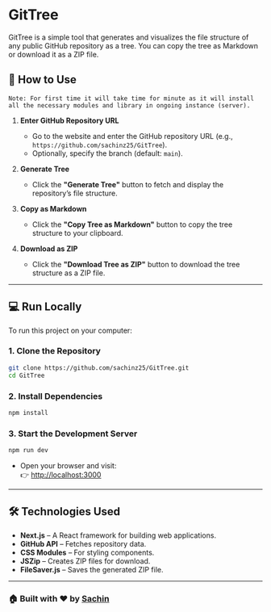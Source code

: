 # GitTree  

GitTree is a simple tool that generates and visualizes the file structure of any public GitHub repository as a tree. You can copy the tree as Markdown or download it as a ZIP file.  

## 🚀 How to Use  

```
Note: For first time it will take time for minute as it will install all the necessary modules and library in ongoing instance (server).
```

1. **Enter GitHub Repository URL**  
   - Go to the website and enter the GitHub repository URL (e.g., `https://github.com/sachinz25/GitTree`).  
   - Optionally, specify the branch (default: `main`).  

2. **Generate Tree**  
   - Click the **"Generate Tree"** button to fetch and display the repository’s file structure.  

3. **Copy as Markdown**  
   - Click the **"Copy Tree as Markdown"** button to copy the tree structure to your clipboard.  

4. **Download as ZIP**  
   - Click the **"Download Tree as ZIP"** button to download the tree structure as a ZIP file.  

---  

## 💻 Run Locally  

To run this project on your computer:  

### 1. Clone the Repository  
```bash
git clone https://github.com/sachinz25/GitTree.git  
cd GitTree  
```  

### 2. Install Dependencies  
```bash
npm install  
```  

### 3. Start the Development Server  
```bash
npm run dev  
```  

- Open your browser and visit:  
  👉 [http://localhost:3000](http://localhost:3000)  

---  

## 🛠 Technologies Used  

- **Next.js** – A React framework for building web applications.  
- **GitHub API** – Fetches repository data.  
- **CSS Modules** – For styling components.  
- **JSZip** – Creates ZIP files for download.  
- **FileSaver.js** – Saves the generated ZIP file.  

---  

### 🏠 Built with ❤️ by [Sachin](https://github.com/sachinz25)  
